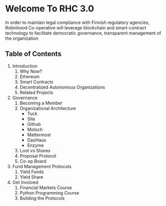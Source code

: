 Welcome To RHC 3.0
====================


In order to maintain legal compliance with Finnish regulatory agencies, Robinhood Co-operative will leverage blockchain and smart-contract technology to facilitate democratic governance, transparent management of the organization


## Table of Contents
1. Introduction  
    1. Why Now?
    2. Ethereum
    4. Smart Contracts
    5. Decentralized Autonomous Organizations
    6. Related Projects
2. Governance 
    1. Becoming a Member
    2. Organizational Architecture
        - Tuck
        - Site
        - Github
        - Moloch
        - Mattermost
        - DaoHaus
        - Enzyme
    3. Loot vs Shares
    4. Proposal Protocol
    5. Co-op Board
4. Fund Management Protocols
    1. Yield Funds
    2. Yield Share 
5. Get Involved
    1. Financial Markets Course
    2. Python Programming Course
    3. Building the Protocols
